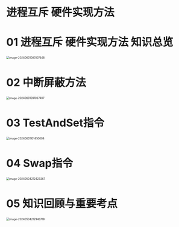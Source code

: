 # 进程互斥 硬件实现方法



# 01 进程互斥 硬件实现方法 知识总览

<img src="https://cvp.oss-cn-shanghai.aliyuncs.com/picgo/202406010831636.png" alt="image-20240601083107448" style="zoom:50%;" />



# 02 中断屏蔽方法

<img src="https://cvp.oss-cn-shanghai.aliyuncs.com/picgo/202406010910693.png" alt="image-20240601091057497" style="zoom:50%;" />



# 03 TestAndSet指令

<img src="https://cvp.oss-cn-shanghai.aliyuncs.com/picgo/202406011014512.png" alt="image-20240601101450004" style="zoom:50%;" />



# 04 Swap指令

<img src="https://cvp.oss-cn-shanghai.aliyuncs.com/picgo/202405042124559.png" alt="image-20240504212423267" style="zoom:50%;" />



# 05 知识回顾与重要考点

<img src="https://cvp.oss-cn-shanghai.aliyuncs.com/picgo/202405042129958.png" alt="image-20240504212940719" style="zoom:50%;" />
